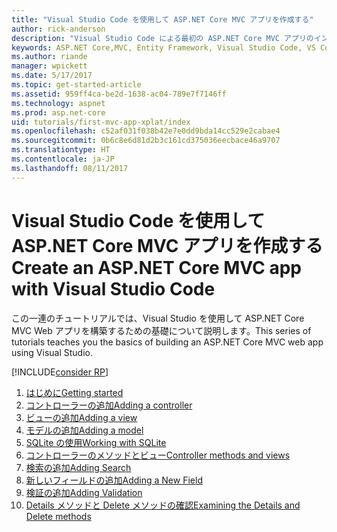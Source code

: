 ```yaml
---
title: "Visual Studio Code を使用して ASP.NET Core MVC アプリを作成する"
author: rick-anderson
description: "Visual Studio Code による最初の ASP.NET Core MVC アプリのインデックス ページ"
keywords: ASP.NET Core,MVC, Entity Framework, Visual Studio Code, VS Code
ms.author: riande
manager: wpickett
ms.date: 5/17/2017
ms.topic: get-started-article
ms.assetid: 959ff4ca-be2d-1638-ac04-789e7f7146ff
ms.technology: aspnet
ms.prod: asp.net-core
uid: tutorials/first-mvc-app-xplat/index
ms.openlocfilehash: c52af031f038b42e7e0dd9bda14cc529e2cabae4
ms.sourcegitcommit: 0b6c8e6d81d2b3c161cd375036eecbace46a9707
ms.translationtype: HT
ms.contentlocale: ja-JP
ms.lasthandoff: 08/11/2017
---
```

# <a name="create-an-aspnet-core-mvc-app-with-visual-studio-code"></a><span data-ttu-id="d847f-104">Visual Studio Code を使用して ASP.NET Core MVC アプリを作成する</span><span class="sxs-lookup"><span data-stu-id="d847f-104">Create an ASP.NET Core MVC app with Visual Studio Code</span></span>

<span data-ttu-id="d847f-105">この一連のチュートリアルでは、Visual Studio を使用して ASP.NET Core MVC Web アプリを構築するための基礎について説明します。</span><span class="sxs-lookup"><span data-stu-id="d847f-105">This series of tutorials teaches you the basics of building an ASP.NET Core MVC web app using Visual Studio.</span></span> 

[!INCLUDE[consider RP](../../includes/razor.md)]

1. [<span data-ttu-id="d847f-106">はじめに</span><span class="sxs-lookup"><span data-stu-id="d847f-106">Getting started</span></span>](start-mvc.md)
2. [<span data-ttu-id="d847f-107">コントローラーの追加</span><span class="sxs-lookup"><span data-stu-id="d847f-107">Adding a controller</span></span>](adding-controller.md)
3. [<span data-ttu-id="d847f-108">ビューの追加</span><span class="sxs-lookup"><span data-stu-id="d847f-108">Adding a view</span></span>](adding-view.md)
4. [<span data-ttu-id="d847f-109">モデルの追加</span><span class="sxs-lookup"><span data-stu-id="d847f-109">Adding a model</span></span>](adding-model.md)
5. [<span data-ttu-id="d847f-110">SQLite の使用</span><span class="sxs-lookup"><span data-stu-id="d847f-110">Working with SQLite</span></span>](working-with-sql.md)
6. [<span data-ttu-id="d847f-111">コントローラーのメソッドとビュー</span><span class="sxs-lookup"><span data-stu-id="d847f-111">Controller methods and views</span></span>](controller-methods-views.md)
7. [<span data-ttu-id="d847f-112">検索の追加</span><span class="sxs-lookup"><span data-stu-id="d847f-112">Adding Search</span></span>](search.md)
8. [<span data-ttu-id="d847f-113">新しいフィールドの追加</span><span class="sxs-lookup"><span data-stu-id="d847f-113">Adding a New Field</span></span>](new-field.md)
9. [<span data-ttu-id="d847f-114">検証の追加</span><span class="sxs-lookup"><span data-stu-id="d847f-114">Adding Validation</span></span>](validation.md)
10. [<span data-ttu-id="d847f-115">Details メソッドと Delete メソッドの確認</span><span class="sxs-lookup"><span data-stu-id="d847f-115">Examining the Details and Delete methods</span></span>](xref:tutorials/first-mvc-app/details)
